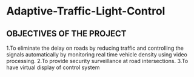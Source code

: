 # Adaptive-Traffic-Light-Control
## OBJECTIVES OF THE PROJECT 
1.To eliminate the delay on roads by reducing traffic and controlling the signals automatically by monitoring real time vehicle density using video processing.
2.To provide security surveillance at road intersections.
3.To have virtual display of control system
